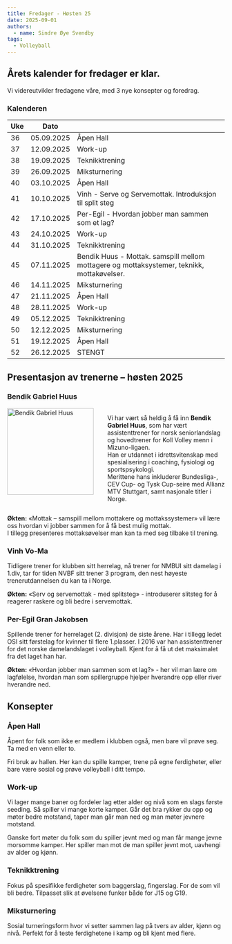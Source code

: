 ```yaml
---
title: Fredager - Høsten 25 
date: 2025-09-01
authors:
  - name: Sindre Øye Svendby
tags:
  - Volleyball
---
```


## Årets kalender for fredager er klar. 

Vi videreutvikler fredagene våre, med 3 nye konsepter og foredrag.


### Kalenderen 
| Uke | Dato       |   |
| --- | ---------- | - |
| 36  | 05.09.2025 |  Åpen Hall|
| 37  | 12.09.2025 |  Work-up  |
| 38  | 19.09.2025 |  Teknikktrening |
| 39  | 26.09.2025 |  Miksturnering |
| 40  | 03.10.2025 |  Åpen Hall |
| 41  | 10.10.2025 |  Vinh - Serve og Servemottak. Introduksjon til split steg |
| 42  | 17.10.2025 |  Per-Egil - Hvordan jobber man sammen som et lag? |
| 43  | 24.10.2025 |  Work-up |
| 44  | 31.10.2025 |  Teknikktrening |
| 45  | 07.11.2025 |  Bendik Huus -  Mottak. samspill mellom mottagere og mottaksystemer, teknikk, mottakøvelser.   |
| 46  | 14.11.2025 |  Miksturnering |
| 47  | 21.11.2025 |  Åpen Hall |
| 48  | 28.11.2025 |  Work-up |
| 49  | 05.12.2025 |  Teknikktrening |
| 50  | 12.12.2025 |  Miksturnering |
| 51  | 19.12.2025 |  Åpen Hall |
| 52  | 26.12.2025 |  STENGT |




## Presentasjon av trenerne – høsten 2025

### Bendik Gabriel Huus
<div style="display: flex; align-items: flex-start;">
<div style="flex: 0 0 200px;">
    <img src="/bendik-huus.png" alt="Bendik Gabriel Huus" width="200" />
  </div>
  <div style="flex: 1; padding-left: 2rem;">

Vi har vært så heldig å få inn **Bendik Gabriel Huus**, som har vært assistenttrener for norsk seniorlandslag og hovedtrener for Koll Volley menn i Mizuno-ligaen.  
Han er utdannet i idrettsvitenskap med spesialisering i coaching, fysiologi og sportspsykologi.  
Merittene hans inkluderer Bundesliga-, CEV Cup- og Tysk Cup-seire med Allianz MTV Stuttgart, samt nasjonale titler i Norge.  
  </div>
</div>

**Økten:** «Mottak – samspill mellom mottakere og mottakssystemer» vil lære oss hvordan vi jobber sammen for å få best mulig mottak.  
I tillegg presenteres mottaksøvelser man kan ta med seg tilbake til trening.

### Vinh Vo-Ma
Tidligere trener for klubben sitt herrelag, nå trener for NMBUI sitt damelag i 1.div, tar for tiden NVBF sitt trener 3 program, den nest høyeste trenerutdannelsen du kan ta i Norge. 

**Økten:** «Serv og servemottak - med splitsteg» - introduserer slitsteg for å reagerer raskere og bli bedre i servemottak.


### Per-Egil Gran Jakobsen
Spillende trener for herrelaget (2. divisjon) de siste årene. Har i tillegg ledet OSI sitt førstelag for kvinner til flere 1.plasser.
I 2016 var han assistenttrener for det norske damelandslaget i volleyball. Kjent for å få ut det maksimalet fra det laget han har. 

**Økten:** «Hvordan jobber man sammen som et lag?» - her vil man lære om lagfølelse, hvordan man som spillergruppe hjelper hverandre opp eller river hverandre ned. 

## Konsepter

### Åpen Hall 

Åpent for folk som ikke er medlem i klubben også, men bare vil prøve seg. Ta med en venn eller to. 


Fri bruk av hallen. Her kan du spille kamper, trene på egne ferdigheter, eller bare være sosial og prøve volleyball i ditt tempo. 

### Work-up

Vi lager mange baner og fordeler lag etter alder og nivå som en slags første seeding. Så spiller vi mange korte kamper. Går det bra rykker du opp og møter bedre motstand, taper man går man ned og man møter jevnere motstand. 


Ganske fort møter du folk som du spiller jevnt med og man får mange jevne morsomme kamper. Her spiller man mot de man spiller jevnt mot, uavhengi av alder og kjønn. 

### Teknikktrening
Fokus på spesifikke ferdigheter som baggerslag, fingerslag. For de som vil bli bedre. Tilpasset slik at øvelsene funker både for J15 og G19.


### Miksturnering 
Sosial turneringsform hvor vi setter sammen lag på tvers av alder, kjønn og nivå. Perfekt for å teste ferdighetene i kamp og bli kjent med flere.

